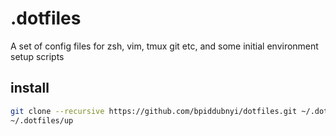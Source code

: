 # .dotfiles

A set of config files for zsh, vim, tmux git etc, and some initial environment setup scripts

## install

```bash
git clone --recursive https://github.com/bpiddubnyi/dotfiles.git ~/.dotfiles
~/.dotfiles/up
```
